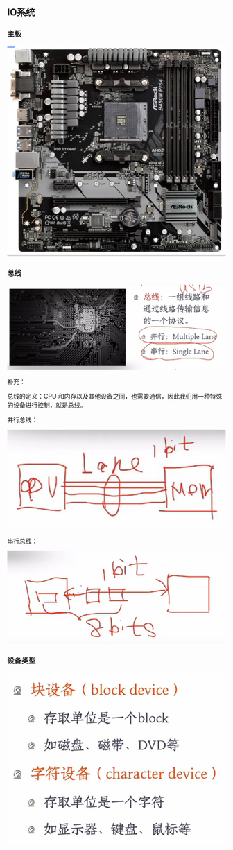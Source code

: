 ## IO系统

### 主板

![image-20240628153548779](IO系统.assets/image-20240628153548779.png)

### 总线

![image-20240628153510226](IO系统.assets/image-20240628153510226.png)

补充：

总线的定义：CPU 和内存以及其他设备之间，也需要通信，因此我们用一种特殊的设备进行控制，就是总线。

并行总线：

![image-20240628154105762](IO系统.assets/image-20240628154105762.png)

串行总线：

![image-20240628154127266](IO系统.assets/image-20240628154127266.png)



### 设备类型

![image-20240628155931090](IO系统.assets/image-20240628155931090.png)

